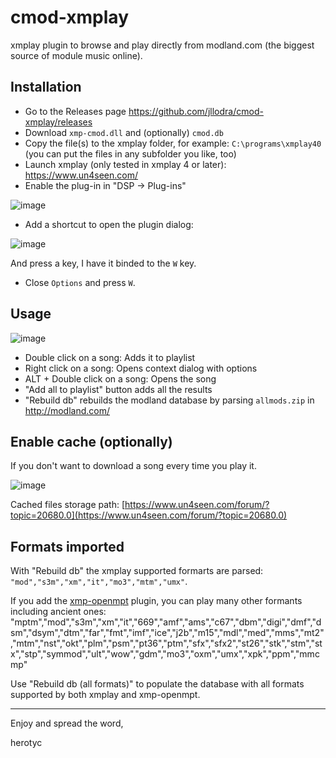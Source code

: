 # cmod-xmplay

xmplay plugin to browse and play directly from modland.com (the biggest source of module music online).

## Installation

* Go to the Releases page https://github.com/jllodra/cmod-xmplay/releases
* Download `xmp-cmod.dll` and (optionally) `cmod.db`
* Copy the file(s) to the xmplay folder, for example: `C:\programs\xmplay40` (you can put the files in any subfolder you like, too)
* Launch xmplay (only tested in xmplay 4 or later): https://www.un4seen.com/
* Enable the plug-in in "DSP -> Plug-ins"

![image](https://github.com/user-attachments/assets/6174fa84-719a-4916-a9fd-9c9f354f47b2)

* Add a shortcut to open the plugin dialog:

![image](https://github.com/user-attachments/assets/2872595e-9467-490b-868a-925fc740610c)

And press a key, I have it binded to the `W` key.

* Close `Options` and press `W`.

## Usage

![image](https://github.com/user-attachments/assets/fc90521f-7c1b-4e5c-8e35-e9a5d28f632d)

* Double click on a song: Adds it to playlist
* Right click on a song: Opens context dialog with options
* ALT + Double click on a song: Opens the song
* "Add all to playlist" button adds all the results
* "Rebuild db" rebuilds the modland database by parsing `allmods.zip` in http://modland.com/

## Enable cache (optionally)

If you don't want to download a song every time you play it.

![image](https://github.com/user-attachments/assets/05886950-225c-437b-9c91-1cb866f0e7c5)

Cached files storage path: [https://www.un4seen.com/forum/?topic=20680.0](https://www.un4seen.com/forum/?topic=20680.0)

## Formats imported

With "Rebuild db" the xmplay supported formarts are parsed: `"mod","s3m","xm","it","mo3","mtm","umx"`.

If you add the [xmp-openmpt](https://lib.openmpt.org/libopenmpt/download/) plugin, you can play many other formants including ancient ones: 
"mptm","mod","s3m","xm","it","669","amf","ams","c67","dbm","digi","dmf","dsm","dsym","dtm","far","fmt","imf","ice","j2b","m15","mdl","med","mms","mt2","mtm","nst","okt","plm","psm","pt36","ptm","sfx","sfx2","st26","stk","stm","stx","stp","symmod","ult","wow","gdm","mo3","oxm","umx","xpk","ppm","mmcmp"

Use "Rebuild db (all formats)" to populate the database with all formats supported by both xmplay and xmp-openmpt.

---

Enjoy and spread the word,

herotyc

